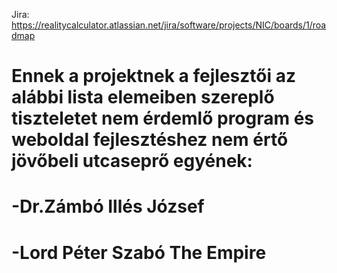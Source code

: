 Jira: https://realitycalculator.atlassian.net/jira/software/projects/NIC/boards/1/roadmap


#       Ennek a projektnek a fejlesztői az alábbi lista elemeiben szereplő tiszteletet nem érdemlő program és weboldal fejlesztéshez nem értő jövőbeli utcaseprő egyének:
#         -Dr.Zámbó Illés József
#         -Lord Péter Szabó The Empire
